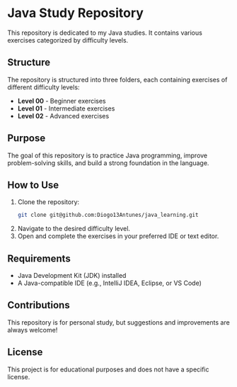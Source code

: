 # Java Study Repository

This repository is dedicated to my Java studies. It contains various exercises categorized by difficulty levels.

## Structure

The repository is structured into three folders, each containing exercises of different difficulty levels:

- **Level 00** - Beginner exercises
- **Level 01** - Intermediate exercises
- **Level 02** - Advanced exercises

## Purpose

The goal of this repository is to practice Java programming, improve problem-solving skills, and build a strong foundation in the language.

## How to Use

1. Clone the repository:
   ```sh
   git clone git@github.com:Diogo13Antunes/java_learning.git
   ```
2. Navigate to the desired difficulty level.
3. Open and complete the exercises in your preferred IDE or text editor.

## Requirements

- Java Development Kit (JDK) installed
- A Java-compatible IDE (e.g., IntelliJ IDEA, Eclipse, or VS Code)

## Contributions

This repository is for personal study, but suggestions and improvements are always welcome!

## License

This project is for educational purposes and does not have a specific license.
